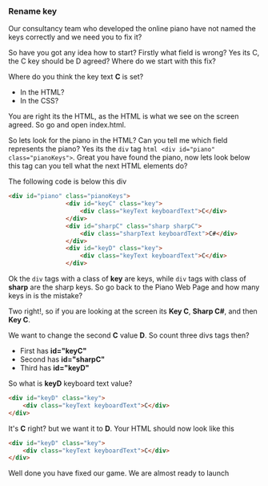 ### Rename key

Our consultancy team who developed the online piano have not named
the keys correctly and we need you to fix it?

So have you got any idea how to start? Firstly what field is wrong? Yes
its C, the C key should be D agreed?  Where do we start with this fix?

Where do you think the key text __C__ is set?
* In the HTML?
* In the CSS?

You are right its the HTML, as the HTML is what we see on the screen agreed.  So 
go and open index.html.

So lets look for the piano in the HTML? Can you tell me which field represents the piano?
Yes its the ````div```` tag ````html <div id="piano" class="pianoKeys">````.  Great you have found
the piano, now lets look below this tag can you tell what the next HTML elements do? 

The following code is below this div 
````html
<div id="piano" class="pianoKeys">
				<div id="keyC" class="key">
					<div class="keyText keyboardText">C</div>
				</div>
				<div id="sharpC" class="sharp sharpC">
					<div class="sharpText keyboardText">C#</div>
				</div>
				<div id="keyD" class="key">
					<div class="keyText keyboardText">C</div>
				</div>
````

Ok the ```` div ```` tags with a class of __key__ are keys, while
```` div ```` tags with class of __sharp__ are the sharp keys.  So 
go back to the Piano Web Page and how many keys in is the mistake?

Two right!, so if you are looking at the screen its __Key C__, __Sharp C#__, 
and then __Key C__.

We want to change the second __C__ value __D__. So count three divs tags then?
* First has __id="keyC"__
* Second has __id="sharpC"__
* Third has __id="keyD"__ 

So what is __keyD__ keyboard text value?

````html
<div id="keyD" class="key">
	<div class="keyText keyboardText">C</div>
</div>
````

It's __C__ right? but we want it to __D__.  Your HTML should 
now look like this 

````html
<div id="keyD" class="key">
	<div class="keyText keyboardText">C</div>
</div>
````

Well done you have fixed our game.  We are almost ready to launch